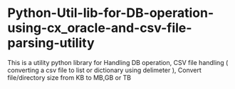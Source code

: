# Python-Util-lib-for-DB-operation-using-cx_oracle-and-csv-file-parsing-utility
This is a utility python library for Handling DB operation, CSV file handling ( converting a csv file to list or dictionary using delimeter ), Convert file/directory size from KB to MB,GB or TB
